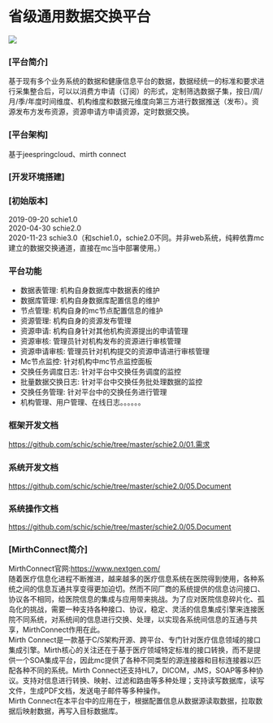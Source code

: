 # 省级通用数据交换平台
![](https://https://github.com/schic/schie/blob/master/schie2.0/04.%E6%B5%8B%E8%AF%95/%E7%99%BB%E5%BD%95%E9%A1%B5%E9%9D%A2.png) 
### [平台简介]
基于现有多个业务系统的数据和健康信息平台的数据，数据经统一的标准和要求进行采集整合后，可以以消费方申请（订阅）的形式，定制筛选数据子集，按日/周/月/季/年度时间维度、机构维度和数据元维度向第三方进行数据推送（发布）。资源发布方发布资源，资源申请方申请资源，定时数据交换。
### [平台架构]
基于jeespringcloud、mirth connect
### [开发环境搭建]
### [初始版本]
2019-09-20    schie1.0 <br/>
2020-04-30    schie2.0 <br/>
2020-11-23    schie3.0（和schie1.0，schie2.0不同。并非web系统，纯粹依靠mc建立的数据交换通道，直接在mc当中部署使用。）
### 平台功能
* 数据表管理:  机构自身数据库中数据表的维护<br/>
* 数据库管理:  机构自身数据库配置信息的维护<br/>
* 节点管理:  机构自身的mc节点配置信息的维护<br/>
* 资源管理:  机构自身的资源发布管理<br/>
* 资源申请:  机构自身针对其他机构资源提出的申请管理<br/>
* 资源审核:  管理员针对机构发布的资源进行审核管理<br/>
* 资源申请审核:  管理员针对机构提交的资源申请进行审核管理<br/>
* Mc节点监控:  针对机构中mc节点监控面板<br/>
* 交换任务调度日志:  针对平台中交换任务调度的监控<br/>
* 批量数据交换日志:  针对平台中交换任务批处理数据的监控<br/>
* 交换任务管理:  针对平台中的交换任务进行管理<br/>
* 机构管理、用户管理、在线日志。。。。。。<br/>
### 框架开发文档
https://github.com/schic/schie/tree/master/schie2.0/01.需求

### 系统开发文档
https://github.com/schic/schie/tree/master/schie2.0/05.Document

### 系统操作文档
https://github.com/schic/schie/tree/master/schie2.0/05.Document

### [MirthConnect简介]
MirthConnect官网:https://www.nextgen.com/<br/>
随着医疗信息化进程不断推进，越来越多的医疗信息系统在医院得到使用，各种系统之间的信息互通共享变得更加迫切。然而不同厂商的系统提供的信息访问接口、协议各不相同，给医院信息的集成与应用带来挑战。为了应对医院信息碎片化、孤岛化的挑战，需要一种支持各种接口、协议，稳定、灵活的信息集成引擎来连接医院不同系统，对系统间的信息进行交换、处理，以实现各系统间信息的互通与共享，MirthConnect作用在此。<br/>
Mirth Connect是一款基于C/S架构开源、跨平台、专门针对医疗信息领域的接口集成引擎。Mirth核心的关注还在于基于医疗领域特定标准的接口转换，而不是提供一个SOA集成平台，因此mc提供了各种不同类型的源连接器和目标连接器以匹配各种不同的系统。Mirth Connect还支持HL7，DICOM，JMS，SOAP等多种协议。支持对信息进行转换、映射、过滤和路由等多种处理；支持读写数据库，读写文件，生成PDF文档，发送电子邮件等多种操作。<br/>
Mirth Connect在本平台中的应用在于，根据配置信息从数据源读取数据，拉取数据后映射数据，再写入目标数据库。

